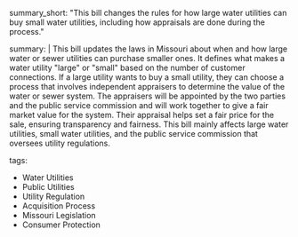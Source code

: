 summary_short: "This bill changes the rules for how large water utilities can buy small water utilities, including how appraisals are done during the process."

summary: |
  This bill updates the laws in Missouri about when and how large water or sewer utilities can purchase smaller ones. It defines what makes a water utility "large" or "small" based on the number of customer connections. If a large utility wants to buy a small utility, they can choose a process that involves independent appraisers to determine the value of the water or sewer system. The appraisers will be appointed by the two parties and the public service commission and will work together to give a fair market value for the system. Their appraisal helps set a fair price for the sale, ensuring transparency and fairness. This bill mainly affects large water utilities, small water utilities, and the public service commission that oversees utility regulations.

tags:
  - Water Utilities
  - Public Utilities
  - Utility Regulation
  - Acquisition Process
  - Missouri Legislation
  - Consumer Protection

